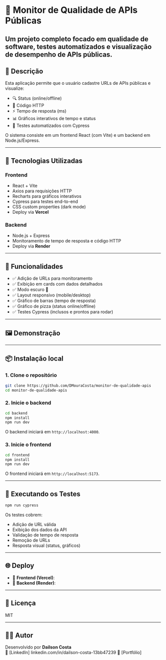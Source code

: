 
# 🧪 Monitor de Qualidade de APIs Públicas

Um projeto completo focado em qualidade de software, testes automatizados e visualização de desempenho de APIs públicas. 
---

## 📌 Descrição

Esta aplicação permite que o usuário cadastre URLs de APIs públicas e visualize:

- 🔍 Status (online/offline)
- 📡 Código HTTP
- ⚡ Tempo de resposta (ms)
- 📊 Gráficos interativos de tempo e status
- 🧪 Testes automatizados com Cypress

O sistema consiste em um frontend React (com Vite) e um backend em Node.js/Express.

---

## 🎯 Tecnologias Utilizadas

### Frontend
- React + Vite
- Axios para requisições HTTP
- Recharts para gráficos interativos
- Cypress para testes end-to-end
- CSS custom properties (dark mode)
- Deploy via **Vercel**

### Backend
- Node.js + Express
- Monitoramento de tempo de resposta e código HTTP
- Deploy via **Render**

---

## 🚀 Funcionalidades

- ✅ Adição de URLs para monitoramento
- ✅ Exibição em cards com dados detalhados
- ✅ Modo escuro 🌙
- ✅ Layout responsivo (mobile/desktop)
- ✅ Gráfico de barras (tempo de resposta)
- ✅ Gráfico de pizza (status online/offline)
- ✅ Testes Cypress (inclusos e prontos para rodar)

---

## 🖼️ Demonstração


---

## 📦 Instalação local

### 1. Clone o repositório

```bash
git clone https://github.com/DMouraCosta/monitor-de-qualidade-apis
cd monitor-de-qualidade-apis
```

### 2. Inicie o backend

```bash
cd backend
npm install
npm run dev
```

O backend iniciará em `http://localhost:4000`.

### 3. Inicie o frontend

```bash
cd frontend
npm install
npm run dev
```

O frontend iniciará em `http://localhost:5173`.

---

## 🧪 Executando os Testes

```bash
npm run cypress
```

Os testes cobrem:

- Adição de URL válida
- Exibição dos dados da API
- Validação de tempo de resposta
- Remoção de URLs
- Resposta visual (status, gráficos)

---

## 🌐 Deploy

- 🔗 **Frontend (Vercel)**: 
- 🔗 **Backend (Render)**: 

---

## 📃 Licença

MIT

---

## 👨‍💻 Autor

Desenvolvido por **Dailson Costa**  
🔗 [LinkedIn] linkedin.com/in/dailson-costa-13bb47239
📂 [Portfólio] 
